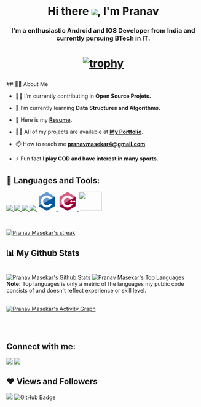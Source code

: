 <!-- <a href="#"><img width="100%" height="auto" src="https://i.imgur.com/iXuL1HG.png" height="175px"/></a> -->

<h1 align="center">Hi there <img src="https://raw.githubusercontent.com/MartinHeinz/MartinHeinz/master/wave.gif" width="30px">, I'm Pranav</h1>
<h3 align="center">I'm a enthusiastic Android and IOS Developer from India and currently pursuing BTech in IT. </h3>

<h1 align ="center">

 [![trophy](https://github-profile-trophy.vercel.app/?username=PranavMasekar&theme=onedark)](https://github.com/ryo-ma/github-profile-trophy)
 
</h1>
## 🙋‍♂️ About Me

- 👨‍💻 I’m currently contributing in **Open Source Projets.**

- 🌱 I’m currently learning **Data Structures and Algorithms.**

- 👯 Here is my **[Resume](https://drive.google.com/file/d/1bo2pjf0Mbho3KhMsNvNYCLGateDXKs1_/view?usp=sharing).**

- 👨‍💻 All of my projects are available at **[My Portfolio](https://github.com/PranavMasekar?tab=repositories).**

- 📫 How to reach me **pranavmasekar4@gmail.com**.

- ⚡ Fun fact **I play COD and have interest in many sports.**

## 🚀 Languages and Tools:

<p align="left"> 
    <a href="https://flutter.dev/" target="_blank"> <img src="https://img.icons8.com/color/48/000000/flutter.png"/> </a>
    <a href="https://dart.dev/" target="_blank"> <img src="https://img.icons8.com/color/48/000000/dart.png"/> </a> 
    </a>  
    <a href="https://firebase.google.com/" target="_blank"> <img src="https://img.icons8.com/color/48/000000/firebase.png"/> </a>  
    <a href="https://git-scm.com/" target="_blank"> <img src="https://img.icons8.com/color/48/000000/git.png"/> </a> 
    <a href="https://www.cprogramming.com/" target="_blank"> <img src="https://raw.githubusercontent.com/devicons/devicon/2ae2a900d2f041da66e950e4d48052658d850630/icons/c/c-original.svg" height="50" /> </a> 
    <a href="http://www.cplusplus.org/" target="_blank"> <img src="https://raw.githubusercontent.com/devicons/devicon/2ae2a900d2f041da66e950e4d48052658d850630/icons/cplusplus/cplusplus-original.svg" height="50" /> </a> 
      <a href="https://go.dev/" target="_blank"> <img src="https://go.dev/blog/go-brand/Go-Logo/PNG/Go-Logo_Fuchsia.png" height="50" width = "60"/>
   
</p>

<br/>

<p align="left">
    <a href="https://github.com/PranavMasekar/github-readme-streak-stats">
        <img title="🔥 Get streak stats for your profile at git.io/streak-stats" alt="Pranav Masekar's streak" src="https://github-readme-streak-stats.herokuapp.com/?user=PranavMasekar&theme=black-ice&hide_border=true&stroke=0000&background=060A0CD0"/>
    </a>
</p>

## 📊 My Github Stats

  <br/>
    <a href="https://github.com/PranavMasekar/github-readme-stats"><img alt="Pranav Masekar's Github Stats" src="https://github-readme-stats.vercel.app/api?username=PranavMasekar&show_icons=true&count_private=true&theme=react&hide_border=true&bg_color=0D1117" /></a>
  <a href="https://github.com/PranavMasekar/github-readme-stats"><img alt="Pranav Masekar's Top Languages" src="https://github-readme-stats.vercel.app/api/top-langs/?username=PranavMasekar&langs_count=8&count_private=true&layout=compact&theme=react&hide_border=true&bg_color=0D1117" /></a>
  <br/>
  <b>Note:</b> Top languages is only a metric of the languages my public code consists of and doesn't reflect experience or skill level.


<br/>
<br/>

<a href="https://github.com/PranavMasekar/github-readme-activity-graph"><img alt="Pranav Masekar's Activity Graph" src="https://activity-graph.herokuapp.com/graph?username=PranavMasekar&bg_color=0D1117&color=5BCDEC&line=5BCDEC&point=FFFFFF&hide_border=true" /></a>

<br/>
<br/>

## Connect with me:
<p align="left">

<a href = "https://www.linkedin.com/in/pranav-masekar-556534214/"><img src="https://img.icons8.com/fluent/48/000000/linkedin.png"/></a>
<a href = "https://www.instagram.com/pranav_18_vk/"><img src="https://img.icons8.com/fluent/48/000000/instagram-new.png"/></a>

</p>

## ❤ Views and Followers
<a href="https://github.com/Meghna-DAS/github-profile-views-counter">
    <img src="https://komarev.com/ghpvc/?username=Drontitan">
</a>
<a href="https://github.com/PranavMasekar?tab=followers"><img src="https://img.shields.io/github/followers/PranavMasekar?label=Followers&style=social" alt="GitHub Badge"></a>
